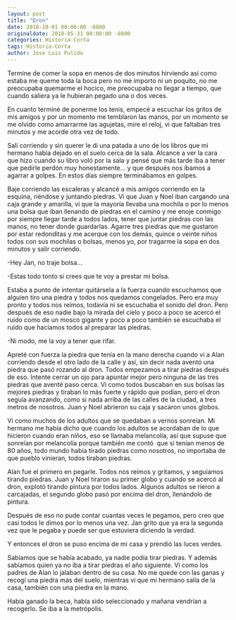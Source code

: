 ```yaml
---
layout: post
title: "Dron"
date: 2018-10-01 00:00:00 -0800
originaldate: 2018-05-31 00:00:00 -0800
categories: Historia-Corta
tags: Historia-Corta
author: Jose Luis Pulido
---
```


Termine de comer la sopa en menos de dos minutos hirviendo así como
estaba me queme toda la boca pero no me importo ni un poquito, no me
preocupaba quemarme el hocico, me preocupaba no llegar a tiempo, que
cuando saliera ya le hubieran pegado una o dos veces.

En cuanto terminé de ponerme los tenis, empecé a escuchar los gritos de
mis amigos y por un momento me temblaron las manos, por un momento se me
olvido como amarrarme las agujetas, mire el reloj, vi que faltaban tres
minutos y me acorde otra vez de todo.

Salí corriendo y sin querer le di una patada a uno de los libros que mi
hermano había dejado en el suelo cerca de la sala. Alcance a ver la cara
que hizo cuando su libro voló por la sala y pensé que más tarde iba a
tener que pedirle perdón muy honestamente... y que después nos íbamos a
agarrar a golpes. En estos días siempre terminábamos en golpes.

Baje corriendo las escaleras y alcancé a mis amigos corriendo en la
esquina, riéndose y juntando piedras. Vi que Juan y Noel iban cargando
una caja grande y amarilla, vi que la mayoría llevaba una mochila o por
lo menos una bolsa que iban llenando de piedras en el camino y me enoje
conmigo por siempre llegar tarde a todos lados, tener que juntar piedras
con las manos, no tener donde guardarlas. Agarre tres piedras que me
gustaron por estar redonditas y me acerque con los demás, quince o
veinte niños todos con sus mochilas o bolsas, menos yo, por tragarme la
sopa en dos minutos y salir corriendo.

-Hey Jan, no traje bolsa...

-Estas todo tonto si crees que te voy a prestar mi bolsa.

Estaba a punto de intentar quitársela a la fuerza cuando escuchamos que
alguien tiro una piedra y todos nos quedamos congelados. Pero era muy
pronto y todos nos reímos, todavía ni se escuchaba el sonido del dron.
Pero después de eso nadie bajo la mirada del cielo y poco a poco se
acercó el ruido como de un mosco gigante y poco a poco también se
escuchaba el ruido que hacíamos todos al preparar las piedras.

-Ni modo, me la voy a tener que rifar.

Apreté con fuerza la piedra que tenía en la mano derecha cuando vi a
Alan corriendo desde el otro lado de la calle y así, sin decir nada
aventó una piedra que pasó rozando al dron. Todos empezamos a tirar
piedras después de eso. Intente cerrar un ojo para apuntar mejor pero
ninguna de las tres piedras que aventé paso cerca. Vi como todos
buscaban en sus bolsas las mejores piedras y tiraban lo más fuerte y
rápido que podían, pero el dron seguía avanzando, como si nada arriba de
las calles de la ciudad, a tres metros de nosotros. Juan y Noel abrieron
su caja y sacaron unos globos.

Vi como muchos de los adultos que se quedaban a vernos sonreían. Mi
hermano me había dicho que cuando los adultos se acordaban de lo que
hicieron cuando eran niños, eso se llamaba melancolía, así que supuse
que sonreían por melancolía porque también me contó  que si tenían menos
de 80 años, todo mundo había tirado piedras como nosotros, no importaba
de que pueblo vinieran, todos tiraban piedras.

Alan fue el primero en pegarle. Todos nos reímos y gritamos, y seguíamos
tirando piedras. Juan y Noel tiraron su primer globo y cuando se acercó
al dron, explotó tirando pintura por todos lados. Algunos adultos se
rieron a carcajadas, el segundo globo pasó por encima del dron,
llenándolo de pintura.

Después de eso no pude contar cuantas veces le pegamos, pero creo que
casi todos le dimos por lo menos una vez. Jan grito que ya era la
segunda vez que le pegaba y puede ser que estuviera diciendo la verdad.

Y entonces el dron se puso encima de mi casa y prendió las luces verdes.

Sabíamos que se había acabado, ya nadie podía tirar piedras. Y además
sabíamos quien ya no iba a tirar piedras el año siguiente. Vi como los
padres de Alan lo jalaban dentro de su casa. No me quede con las ganas y
recogí una piedra más del suelo, mientras vi que mi hermano salía de la
casa, también con una piedra en la mano.

Había ganado la beca, había sido seleccionado y mañana vendrían a
recogerlo. Se iba a la metrópolis.
